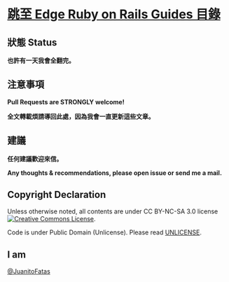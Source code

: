# [跳至 Edge Ruby on Rails Guides 目錄](/guides/index.md)

## 狀態 Status

**也許有一天我會全翻完。**

## 注意事項

**Pull Requests are STRONGLY welcome!**

**全文轉載煩請導回此處，因為我會一直更新這些文章。**

## 建議

**任何建議歡迎來信。**

**Any thoughts & recommendations, please open issue or send me a mail.**

## Copyright Declaration

Unless otherwise noted, all contents are under CC BY-NC-SA 3.0 license <a rel="license" href="http://creativecommons.org/licenses/by-nc-sa/3.0/deed"><img alt="Creative Commons License" style="border-width:0" src="http://i.creativecommons.org/l/by-nc/3.0/88x31.png" /></a>.

Code is under Public Domain (Unlicense). Please read [UNLICENSE](/UNLICENSE).

## I am

[@JuanitoFatas](https://twitter.com/JuanitoFatas)